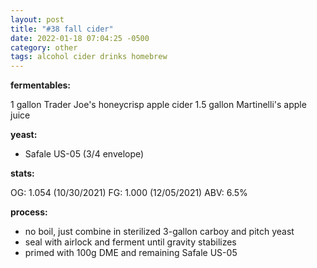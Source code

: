 ```yaml
---
layout: post
title: "#38 fall cider"
date: 2022-01-18 07:04:25 -0500
category: other
tags: alcohol cider drinks homebrew
---
```


**fermentables:**

1 gallon Trader Joe's honeycrisp apple cider
1.5 gallon Martinelli's apple juice

**yeast:**

* Safale US-05 (3/4 envelope)

**stats:**

OG: 1.054 (10/30/2021)
FG: 1.000 (12/05/2021)
ABV: 6.5%

**process:**

* no boil, just combine in sterilized 3-gallon carboy and pitch yeast
* seal with airlock and ferment until gravity stabilizes
* primed with 100g DME and remaining Safale US-05

